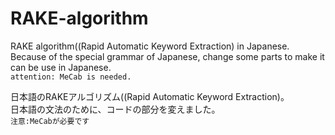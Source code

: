 # RAKE-algorithm
RAKE algorithm((Rapid Automatic Keyword Extraction) in Japanese.  
Because of the special grammar of Japanese, change some parts to make it can be use in Japanese.  
`attention: MeCab is needed.`  

日本語のRAKEアルゴリズム((Rapid Automatic Keyword Extraction)。  
日本語の文法のために、コードの部分を変えました。  
`注意:MeCabが必要です`
